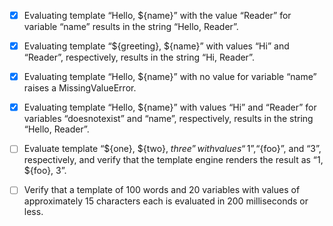 - [x] Evaluating template “Hello, ${name}” with the value “Reader” for variable “name” results in the string “Hello, Reader”.


- [x] Evaluating template “${greeting}, ${name}” with values “Hi” and “Reader”, respectively, results in the string “Hi, Reader”.


- [x] Evaluating template “Hello, ${name}” with no value for variable “name” raises a MissingValueError.

- [x] Evaluating template “Hello, ${name}” with values “Hi” and “Reader” for variables “doesnotexist” and “name”, respectively, results in the string “Hello, Reader”.


- [ ] Evaluate template “${one}, ${two}, ${three}” with values “1”, “${foo}”, and “3”, respectively, and verify that the template engine renders the result as “1, ${foo}, 3”.


- [ ] Verify that a template of 100 words and 20 variables with values of approximately 15 characters each is evaluated in 200 milliseconds or less.